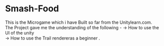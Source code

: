 # Smash-Food
This is the Microgame which i have Built so far from the Unitylearn.com. 
The Project gave me the understanding of the following - 
-> How to use the UI of the unity  
-> How to use the Trail   rendereras a beginner .


